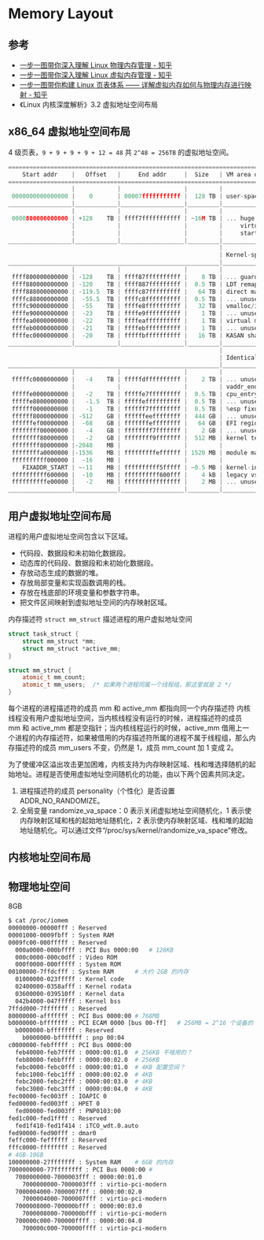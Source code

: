 # Memory Layout

## 参考

- [一步一图带你深入理解 Linux 物理内存管理 - 知乎](https://zhuanlan.zhihu.com/p/585395024)
- [一步一图带你深入理解 Linux 虚拟内存管理 - 知乎](https://zhuanlan.zhihu.com/p/577035415)
- [一步一图带你构建 Linux 页表体系 —— 详解虚拟内存如何与物理内存进行映射 - 知乎](https://zhuanlan.zhihu.com/p/645063459)
- 《Linux 内核深度解析》3.2 虚拟地址空间布局

## x86_64 虚拟地址空间布局

4 级页表，`9 + 9 + 9 + 9 + 12 = 48` 共 `2^48 = 256TB` 的虚拟地址空间。

```c
========================================================================================================================
    Start addr    |   Offset   |     End addr     |  Size   | VM area description
========================================================================================================================
                  |            |                  |         |
 0000000000000000 |    0       | 00007fffffffffff |  128 TB | user-space virtual memory, different per mm
__________________|____________|__________________|_________|___________________________________________________________
                  |            |                  |         |
 0000800000000000 | +128    TB | ffff7fffffffffff | ~16M TB | ... huge, almost 64 bits wide hole of non-canonical
                  |            |                  |         |     virtual memory addresses up to the -128 TB
                  |            |                  |         |     starting offset of kernel mappings.
__________________|____________|__________________|_________|___________________________________________________________
                                                            |
                                                            | Kernel-space virtual memory, shared between all processes:
____________________________________________________________|___________________________________________________________
                  |            |                  |         |
 ffff800000000000 | -128    TB | ffff87ffffffffff |    8 TB | ... guard hole, also reserved for hypervisor
 ffff880000000000 | -120    TB | ffff887fffffffff |  0.5 TB | LDT remap for PTI
 ffff888000000000 | -119.5  TB | ffffc87fffffffff |   64 TB | direct mapping of all physical memory (page_offset_base)
 ffffc88000000000 |  -55.5  TB | ffffc8ffffffffff |  0.5 TB | ... unused hole
 ffffc90000000000 |  -55    TB | ffffe8ffffffffff |   32 TB | vmalloc/ioremap space (vmalloc_base)
 ffffe90000000000 |  -23    TB | ffffe9ffffffffff |    1 TB | ... unused hole
 ffffea0000000000 |  -22    TB | ffffeaffffffffff |    1 TB | virtual memory map (vmemmap_base)
 ffffeb0000000000 |  -21    TB | ffffebffffffffff |    1 TB | ... unused hole
 ffffec0000000000 |  -20    TB | fffffbffffffffff |   16 TB | KASAN shadow memory
__________________|____________|__________________|_________|____________________________________________________________
                                                            |
                                                            | Identical layout to the 56-bit one from here on:
____________________________________________________________|____________________________________________________________
                  |            |                  |         |
 fffffc0000000000 |   -4    TB | fffffdffffffffff |    2 TB | ... unused hole
                  |            |                  |         | vaddr_end for KASLR
 fffffe0000000000 |   -2    TB | fffffe7fffffffff |  0.5 TB | cpu_entry_area mapping
 fffffe8000000000 |   -1.5  TB | fffffeffffffffff |  0.5 TB | ... unused hole
 ffffff0000000000 |   -1    TB | ffffff7fffffffff |  0.5 TB | %esp fixup stacks
 ffffff8000000000 | -512    GB | ffffffeeffffffff |  444 GB | ... unused hole
 ffffffef00000000 |  -68    GB | fffffffeffffffff |   64 GB | EFI region mapping space
 ffffffff00000000 |   -4    GB | ffffffff7fffffff |    2 GB | ... unused hole
 ffffffff80000000 |   -2    GB | ffffffff9fffffff |  512 MB | kernel text mapping, mapped to physical address 0
 ffffffff80000000 |-2048    MB |                  |         |
 ffffffffa0000000 |-1536    MB | fffffffffeffffff | 1520 MB | module mapping space
 ffffffffff000000 |  -16    MB |                  |         |
    FIXADDR_START | ~-11    MB | ffffffffff5fffff | ~0.5 MB | kernel-internal fixmap range, variable size and offset
 ffffffffff600000 |  -10    MB | ffffffffff600fff |    4 kB | legacy vsyscall ABI
 ffffffffffe00000 |   -2    MB | ffffffffffffffff |    2 MB | ... unused hole
__________________|____________|__________________|_________|___________________________________________________________
```

## 用户虚拟地址空间布局

进程的用户虚拟地址空间包含以下区域。

- 代码段、数据段和未初始化数据段。
- 动态库的代码段、数据段和未初始化数据段。
- 存放动态生成的数据的堆。
- 存放局部变量和实现函数调用的栈。
- 存放在栈底部的环境变量和参数字符串。
- 把文件区间映射到虚拟地址空间的内存映射区域。

内存描述符 `struct mm_struct` 描述进程的用户虚拟地址空间

```cpp
struct task_struct {
	struct mm_struct *mm;
	struct mm_struct *active_mm;
}

struct mm_struct {
	atomic_t mm_count;
	atomic_t mm_users;	/* 如果两个进程同属一个线程组，那这里就是 2 */
}
```

每个进程的进程描述符的成员 mm 和 active_mm 都指向同一个内存描述符
内核线程没有用户虚拟地址空间，当内核线程没有运行的时候，进程描述符的成员 mm 和 active_mm 都是空指针；当内核线程运行的时候，active_mm 借用上一个进程的内存描述符，如果被借用的内存描述符所属的进程不属于线程组，那么内存描述符的成员 mm_users 不变，仍然是 1，成员 mm_count 加 1 变成 2。

为了使缓冲区溢出攻击更加困难，内核支持为内存映射区域、栈和堆选择随机的起始地址。进程是否使用虚拟地址空间随机化的功能，由以下两个因素共同决定。

1. 进程描述符的成员 personality（个性化）是否设置 ADDR_NO_RANDOMIZE。
2. 全局变量 randomize_va_space：0 表示关闭虚拟地址空间随机化，1 表示使内存映射区域和栈的起始地址随机化，2 表示使内存映射区域、栈和堆的起始地址随机化。可以通过文件“/proc/sys/kernel/randomize_va_space”修改。

## 内核地址空间布局

## 物理地址空间

8GB

```bash
$ cat /proc/iomem
00000000-00000fff : Reserved
00001000-0009fbff : System RAM
0009fc00-000fffff : Reserved
  000a0000-000bffff : PCI Bus 0000:00	# 128KB
  000c0000-000c0dff : Video ROM
  000f0000-000fffff : System ROM
00100000-7ffdcfff : System RAM		# 大约 2GB 的内存
  01000000-023fffff : Kernel code
  02400000-0358afff : Kernel rodata
  03600000-039510ff : Kernel data
  042b4000-047fffff : Kernel bss
7ffdd000-7fffffff : Reserved
80000000-afffffff : PCI Bus 0000:00	# 768MB
b0000000-bfffffff : PCI ECAM 0000 [bus 00-ff]	# 256MB = 2^16 个设备的 4KB 配置空间
  b0000000-bfffffff : Reserved
    b0000000-bfffffff : pnp 00:04
c0000000-febfffff : PCI Bus 0000:00
  feb40000-feb7ffff : 0000:00:01.0	# 256KB 干啥用的？
  feb80000-febbffff : 0000:00:02.0	# 256KB
  febc0000-febc0fff : 0000:00:01.0	# 4KB 配置空间？
  febc1000-febc1fff : 0000:00:02.0	# 4KB
  febc2000-febc2fff : 0000:00:03.0	# 4KB
  febc3000-febc3fff : 0000:00:04.0	# 4KB
fec00000-fec003ff : IOAPIC 0
fed00000-fed003ff : HPET 0
  fed00000-fed003ff : PNP0103:00
fed1c000-fed1ffff : Reserved
  fed1f410-fed1f414 : iTCO_wdt.0.auto
fed90000-fed90fff : dmar0
feffc000-feffffff : Reserved
fffc0000-ffffffff : Reserved
# 4GB-10GB
100000000-27fffffff : System RAM	# 6GB 的内存
7000000000-77ffffffff : PCI Bus 0000:00	#
  7000000000-7000003fff : 0000:00:01.0
    7000000000-7000003fff : virtio-pci-modern
  7000004000-7000007fff : 0000:00:02.0
    7000004000-7000007fff : virtio-pci-modern
  7000008000-700000bfff : 0000:00:03.0
    7000008000-700000bfff : virtio-pci-modern
  700000c000-700000ffff : 0000:00:04.0
    700000c000-700000ffff : virtio-pci-modern
```
